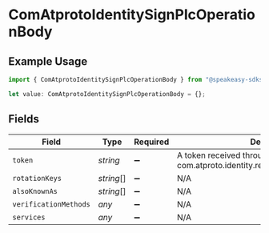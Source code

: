 # ComAtprotoIdentitySignPlcOperationBody

## Example Usage

```typescript
import { ComAtprotoIdentitySignPlcOperationBody } from "@speakeasy-sdks/bluesky/models/operations";

let value: ComAtprotoIdentitySignPlcOperationBody = {};
```

## Fields

| Field                                                                      | Type                                                                       | Required                                                                   | Description                                                                |
| -------------------------------------------------------------------------- | -------------------------------------------------------------------------- | -------------------------------------------------------------------------- | -------------------------------------------------------------------------- |
| `token`                                                                    | *string*                                                                   | :heavy_minus_sign:                                                         | A token received through com.atproto.identity.requestPlcOperationSignature |
| `rotationKeys`                                                             | *string*[]                                                                 | :heavy_minus_sign:                                                         | N/A                                                                        |
| `alsoKnownAs`                                                              | *string*[]                                                                 | :heavy_minus_sign:                                                         | N/A                                                                        |
| `verificationMethods`                                                      | *any*                                                                      | :heavy_minus_sign:                                                         | N/A                                                                        |
| `services`                                                                 | *any*                                                                      | :heavy_minus_sign:                                                         | N/A                                                                        |